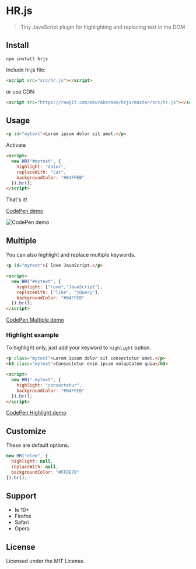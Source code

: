 # HR.js

> Tiny JavaScript plugin for highlighting and replacing text in the DOM



## Install

`npm install hrjs`

Include hr.js file:
```html
<script src="src/hr.js"></script>
```
or use CDN:
```html
<script src="https://rawgit.com/mburakerman/hrjs/master/src/hr.js"></script>
```



## Usage

```html
<p id="mytext">Lorem ipsum dolor sit amet.</p>
```
Activate

```html
<script>
  new HR("#mytext", {
    highlight: "dolor",
    replaceWith: "cat",
    backgroundColor: "#B4FFEB"
  }).hr();
</script>
```
That's it!

[CodePen demo](https://codepen.io/anon/pen/ZKWBYV)

![CodePen demo](https://media.giphy.com/media/l4FGuX1VuJFbENUjK/giphy.gif)


## Multiple

You can also highlight and replace multiple keywords.

```html
<p id="mytext">I love JavaScript.</p>
```

```html
<script>
  new HR("#mytext", {
    highlight: ["love","JavaScript"],
    replaceWith: ["like", "jQuery"],
    backgroundColor: "#B4FFEB"
  }).hr();
</script>
```
[CodePen Multiple demo](https://codepen.io/anon/pen/XRdNbw)



### Highlight example

To highlight only, just add your keyword to `highlight` option.

```html
<p class="mytext">Lorem ipsum dolor sit consectetur amet.</p>
<h3 class="mytext">Consectetur enim ipsam voluptatem quia</h3>
```

```html
<script>
  new HR(".mytext", {
    highlight: "consectetur",
    backgroundColor: "#B4FFEB"
  }).hr();
</script>
```
[CodePen Highlight demo](https://codepen.io/anon/pen/Vbampm)



## Customize

These are default options.

```js
new HR("elem", {
  highlight: null,
  replaceWith: null,
  backgroundColor: "#FFDE70"
}).hr();
```


## Support

- Ie 10+
- Firefox
- Safari
- Opera


## License

Licensed under the MIT License.

